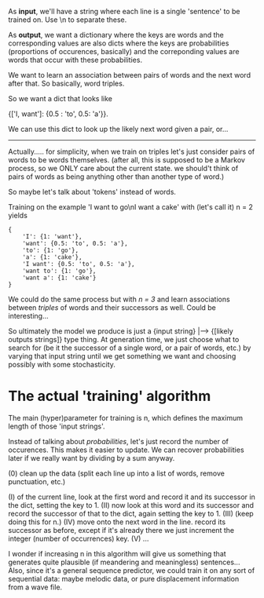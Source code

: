 As **input**, we'll have a string where each line is a single 'sentence' to be trained on. Use \n to separate these.

As **output**, we want a dictionary where the keys are words and the corresponding values are also dicts where the keys are probabilities (proportions of occurences, basically) and the correponding values are words that occur with these probabilities.

We want to learn an association between pairs of words and the next word after that. So basically, word triples.

So we want a dict that looks like

{['I, want']: {0.5 : 'to', 0.5: 'a'}}.

We can use this dict to look up the likely next word given a pair, or...

----

Actually..... for simplicity, when we train on triples let's just consider pairs of words to be words themselves. (after all, this is supposed to be a Markov process, so we ONLY care about the current state. we should't think of pairs of words as being anything other than another type of word.)

So maybe let's talk about 'tokens' instead of words.

Training on the example 'I want to go\nI want a cake' with (let's call it) n = 2 yields

```
{
	'I': {1: 'want'},
	'want': {0.5: 'to', 0.5: 'a'},
	'to': {1: 'go'},
	'a': {1: 'cake'},
	'I want': {0.5: 'to', 0.5: 'a'},
	'want to': {1: 'go'},
	'want a': {1: 'cake'}
}
```

We could do the same process but with *n = 3* and learn associations between *triples* of words and their successors as well.
Could be interesting...

So ultimately the model we produce is just a {input string} |--> {[likely outputs strings]} type thing.
At generation time, we just choose what to search for (be it the successor of a single word, or a pair of words, etc.) by varying that input string until we get something we want and choosing possibly with some stochasticity.

# The actual 'training' algorithm

The main (hyper)parameter for training is n, which defines the maximum length of those 'input strings'.

Instead of talking about *probabilities*, let's just record the number of occurences. This makes it easier to update. We can recover probabilities later if we really want by dividing by a sum anyway.

(0) clean up the data (split each line up into a list of words, remove punctuation, etc.)

(I) of the current line, look at the first word and record it and its successor in the dict, setting the key to 1.
(II) now look at this word and its successor and record the successor of that to the dict, again setting the key to 1.
(III) (keep doing this for n.)
(IV) move onto the next word in the line. record its successor as before, except if it's already there we just increment the integer (number of occurrences) key.
(V) ...


I wonder if increasing n in this algorithm will give us something that generates quite plausible (if meandering and meaningless) sentences... Also, since it's a general sequence predictor, we could train it on any sort of sequential data: maybe melodic data, or pure displacement information from a wave file.
